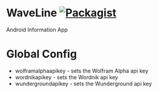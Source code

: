 WaveLine [![Packagist](https://img.shields.io/badge/license-MIT-blue.svg)](https://github.com/TechCavern/WaveLine/blob/master/license.md)
============================
Android Information App

Global Config
=================
- wolframalphaapikey - sets the Wolfram Alpha api key
- wordnikapikey - sets the Wordnik api key
- wundergroundapikey - sets the Wunderground api key
